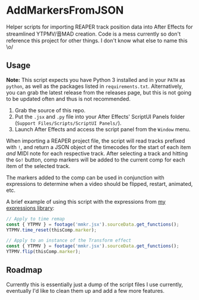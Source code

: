# AddMarkersFromJSON

Helper scripts for importing REAPER track position data into After Effects for streamlined YTPMV/音MAD creation. Code is a mess currently so don't reference this project for other things. I don't know what else to name this \o/

## Usage

**Note:** This script expects you have Python 3 installed and in your `PATH` as `python`, as well as the packages listed in `requirements.txt`.
Alternatively, you can grab the latest release from the releases page, but this is not going to be updated often and thus is not recommended. 

1. Grab the source of this repo.
2. Put the `.jsx` and `.py` file into your After Effects' ScriptUI Panels folder (`Support Files/Scripts/ScriptUI Panels/`).
3. Launch After Effects and access the script panel from the `Window` menu.

When importing a REAPER project file, the script will read tracks prefixed with `!`, and return a JSON object of the timecodes for the start of each item *and* MIDI note for each respective track. After selecting a track and hitting the `Go!` button, comp markers will be added to the current comp for each item of the selected track.

The markers added to the comp can be used in conjunction with expressions to determine when a video should be flipped, restart, animated, etc.

A brief example of using this script with the expressions from [my expressions library](https://github.com/stysmmaker/mmkr):
```js
// Apply to time remap
const { YTPMV } = footage('mmkr.jsx').sourceData.get_functions();
YTPMV.time_reset(thisComp.marker);
```
```js
// Apply to an instance of the Transform effect
const { YTPMV } = footage('mmkr.jsx').sourceData.get_functions();
YTPMV.flip(thisComp.marker);
```

## Roadmap

Currently this is essentially just a dump of the script files I use currently, eventually I'd like to clean them up and add a few more features.